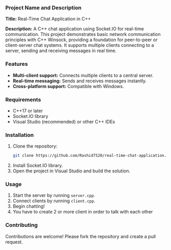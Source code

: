 ### Project Name and Description

**Title:** Real-Time Chat Application in C++  

**Description:** A C++ chat application using Socket.IO for real-time communication. This project demonstrates basic network communication principles with C++ Winsock, providing a foundation for peer-to-peer or client-server chat systems. It supports multiple clients connecting to a server, sending and receiving messages in real time.

### Features
- **Multi-client support:** Connects multiple clients to a central server.
- **Real-time messaging:** Sends and receives messages instantly.
- **Cross-platform support:** Compatible with Windows.

### Requirements
- C++17 or later
- Socket.IO library
- Visual Studio (recommended) or other C++ IDEs

### Installation
1. Clone the repository:  
   ```bash
   git clone https://github.com/Rashid7520/real-time-chat-application.git
   ```
2. Install Socket.IO library.
3. Open the project in Visual Studio and build the solution.

### Usage
1. Start the server by running `server.cpp`.
2. Connect clients by running `client.cpp`.
3. Begin chatting!
4. You have to create 2 or more client in order to talk with each other

### Contributing
Contributions are welcome! Please fork the repository and create a pull request.

